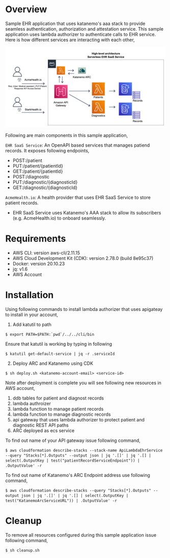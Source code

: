 # Overview
Sample EHR application that uses katanemo's aaa stack to provide seamless authentication, authorization and attestation service. This sample application uses lambda authorizer to authenticate calls to EHR service. Here is how different services are interacting with each other,

<img src="https://github.com/katanemo/katanemo-aaa/blob/main/samples/ehr-service/saas_arch.png?raw=true" width="800">

Following are main components in this sample application,

`EHR SaaS Service`: An OpenAPI based services that manages patiend records. It exposes following endpoints,

- POST:/patient
- PUT:/patient/{patientId}
- GET:/patient/{patientId}
- POST:/diagnostic
- PUT:/diagnostic/{diagnosticId}
- GET:/diagnostic/{diagnosticId}

`AcmeHealth.io`: A health provider that uses EHR SaaS Service to store patient records.

- EHR SaaS Service uses Katanemo's AAA stack to allow its subscribers (e.g. AcmeHealth.io) to onboard seamlessly.

# Requirements

- AWS CLI: version aws-cli/2.11.15
- AWS Cloud Development Kit (CDK): version 2.78.0 (build 8e95c37)
- Docker: version 20.10.23
- jq: v1.6
- AWS Account

# Installation

Using following commands to install lambda authorizer that uses apigateay to install in your account,

1. Add katutil to path
```
$ export PATH=$PATH:`pwd`/../../cli/bin
```

Ensure that katutil is working by typing in following
```
$ katutil get-default-service | jq -r .serviceId
```

2. Deploy ARC and Katanemo using CDK

```
$ sh deploy.sh <katanemo-account-email> <service-id>
```

Note after deployment is complete you will see following new resources in AWS account,

1. ddb tables for patient and diagnost records
2. lambda authroizer
3. lambda function to manage patient records
4. lambda function to manage diagnostic records
5. api gateway that uses lambda authorizer to protect patient and diagnostic REST API paths
6. ARC deployed as ecs service

To find out name of your API gateway issue following command,

```
$ aws cloudformation describe-stacks --stack-name ApiLambdaEhrService --query "Stacks[*].Outputs" --output json | jq '.[]' | jq '.[] | select(.OutputKey | test("patientRecordServiceEndpoint")) | .OutputValue' -r
```

To find out name of Katanemo's ARC Endpoint address use following command,

```
$ aws cloudformation describe-stacks --query "Stacks[*].Outputs" --output json | jq '.[]' | jq '.[] | select(.OutputKey | test("KatanemoArcServiceURL")) | .OutputValue' -r
```

# Cleanup

To remove all resources configured during this sample application issue following command,
```
$ sh cleanup.sh
```
